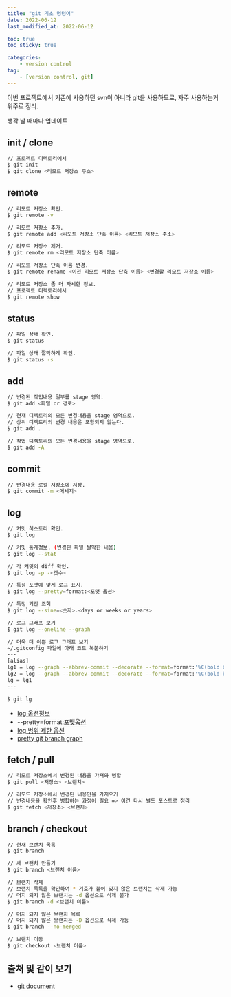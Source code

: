 ```yaml
---
title: "git 기초 명령어"
date: 2022-06-12
last_modified_at: 2022-06-12

toc: true
toc_sticky: true

categories:
    - version control
tag:
    - [version control, git]
---
```


이번 프로젝트에서 기존에 사용하던 svn이 아니라 git을 사용하므로, 자주 사용하는거 위주로 정리.

생각 날 때마다 업데이트  

## init / clone

```bash
// 프로젝트 디렉토리에서
$ git init
$ git clone <리모트 저장소 주소>
```  

## remote

```bash
// 리모트 저장소 확인.
$ git remote -v

// 리모트 저장소 추가.
$ git remote add <리모트 저장소 단축 이름> <리모트 저장소 주소> 

// 리모트 저장소 제거.
$ git remote rm <리모트 저장소 단축 이름>

// 리모트 저장소 단축 이름 변경.
$ git remote rename <이전 리모트 저장소 단축 이름> <변경할 리모트 저장소 이름>

// 리모트 저장소 좀 더 자세한 정보.
// 프로젝트 디렉토리에서
$ git remote show
```  

## status

```bash
// 파일 상태 확인.
$ git status

// 파일 상태 짧막하게 확인.
$ git status -s
```  

## add

```bash
// 변경된 작업내용 일부를 stage 영역.
$ git add <파일 or 경로>

// 현재 디렉토리의 모든 변경내용을 stage 영역으로.
// 상위 디렉토리의 변경 내용은 포함되지 않는다.
$ git add .

// 작업 디렉토리의 모든 변경내용을 stage 영역으로.
$ git add -A
```  

## commit

```bash
// 변경내용 로컬 저장소에 저장.
$ git commit -m <메세지>
```  

## log

```bash
// 커밋 히스토리 확인.
$ git log

// 커밋 통계정보. (변경된 파일 짤막한 내용)
$ git log --stat

// 각 커밋의 diff 확인.
$ git log -p -<갯수>

// 특정 포맷에 맞게 로그 표시.
$ git log --pretty=format:<포맷 옵션>

// 특정 기간 조회
$ git log --sine=<숫자>.<days or weeks or years>

// 로그 그래프 보기
$ git log --oneline --graph

// 더욱 더 이쁜 로그 그래프 보기
~/.gitconfig 파일에 아래 코드 복붙하기
---
[alias]
lg1 = log --graph --abbrev-commit --decorate --format=format:'%C(bold blue)%h%C(reset) - %C(bold green)(%ar)%C(reset) %C(white)%s%C(reset) %C(dim white)- %an%C(reset)%C(auto)%d%C(reset)' --all
lg2 = log --graph --abbrev-commit --decorate --format=format:'%C(bold blue)%h%C(reset) - %C(bold cyan)%aD%C(reset) %C(bold green)(%ar)%C(reset)%C(auto)%d%C(reset)%n''          %C(white)%s%C(reset) %C(dim white)- %an%C(reset)'
lg = lg1
---

$ git lg
```

* [log 옵션정보](https://git-scm.com/book/ko/v2/ch00/log_options)
* --pretty=format:[포맷옵션](https://git-scm.com/book/ko/v2/ch00/pretty_format)
* [log 범위 제한 옵션](https://git-scm.com/book/ko/v2/ch00/log_options)
* [pretty git branch graph](https://stackoverflow.com/questions/1057564/pretty-git-branch-graphs)

## fetch / pull

```bash
// 리모트 저장소에서 변경된 내용을 가져와 병합
$ git pull <저장소> <브랜치>

// 리모드 저장소에서 변경된 내용만을 가저오기 
// 변경내용을 확인후 병합하는 과정이 필요 => 이건 다시 별도 포스트로 정리
$ git fetch <저장소> <브랜치>
```  

## branch / checkout

```bash
// 현재 브랜치 목록
$ git branch

// 새 브랜치 만들기
$ git branch <브랜치 이름>

// 브랜치 삭제
// 브랜치 목록을 확인하여 * 기호가 붙어 있지 않은 브랜치는 삭제 가능
// 머지 되지 않은 브랜치는 -d 옵션으로 삭제 불가
$ git branch -d <브랜치 이름>

// 머지 되지 않은 브랜치 목록
// 머지 되지 않은 브랜치는 -D 옵션으로 삭제 가능
$ git branch --no-merged

// 브랜치 이동
$ git checkout <브랜치 이름>
```  

## 출처 및 같이 보기

* [git document](https://git-scm.com/book/ko/v2/)
